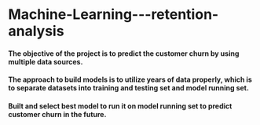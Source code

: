 # Machine-Learning---retention-analysis
#### The objective of the project is to predict the customer churn by using multiple data sources.

#### The approach to build models is to utilize years of data properly, which is to separate datasets into training and testing set and model running set.

#### Built and select best model to run it on model running set to predict customer churn in the future.
